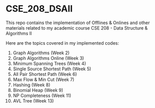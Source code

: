 # CSE_208_DSAII
 
This repo contains the implementation of Offlines & Onlines and other materials related to my academic course CSE 208 - Data Structure & Algorithms II <br />

Here are the topics covered in my implemented codes:
    
   1. Graph Algorithms (Week 2) <br />
   2. Graph Algorithms Online (Week 3) <br />
   3. Minimum Spanning Trees (Week 4) <br />
   4. Single Source Shortest Path (Week 5) <br />
   5. All Pair Shortest Path (Week 6) <br />
   6. Max Flow & Min Cut (Week 7) <br />
   7. Hashing (Week 8) <br />
   8. Binomial Heap (Week 9) <br />
   9. NP Completeness (Week 11) <br />
   10. AVL Tree  (Week 13) <br />


